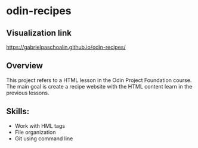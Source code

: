 # odin-recipes

## Visualization link
https://gabrielpaschoalin.github.io/odin-recipes/

## Overview
This project refers to a HTML lesson in the Odin Project Foundation course. The main goal is create a recipe website with the HTML content learn in the previous lessons. 

## Skills:

* Work with HML tags
* File organization
* Git using command line
